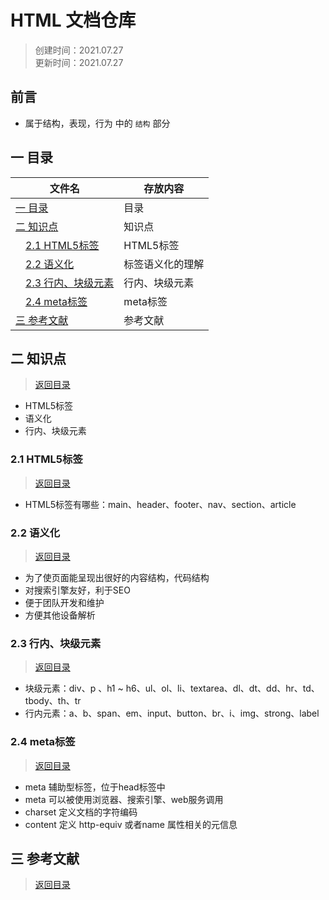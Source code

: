 # HTML 文档仓库  
>创建时间：2021.07.27  
>更新时间：2021.07.27

## 前言  

* 属于结构，表现，行为 中的 `结构` 部分

## <a name="chapter-one" id="chapter-one"></a>一 目录

| 文件名             | 存放内容                           |
| ------------------ | --------------------------------  |
| [一 目录](#chapter-one)               | 目录            |
| [二 知识点](#chapter-two)               | 知识点         |
| &emsp;[2.1 HTML5标签](#chapter-two-one) |  HTML5标签 |
| &emsp;[2.2 语义化](#chapter-two-two) | 标签语义化的理解 |
| &emsp;[2.3 行内、块级元素](#chapter-two-three) | 行内、块级元素 |
| &emsp;[2.4 meta标签](#chapter-two-four) | meta标签 |
| [三 参考文献](#chapter-three)               | 参考文献         |

## <a name="chapter-two" id="chapter-two"></a>二 知识点
> [返回目录](#chapter-one)  
* HTML5标签
* 语义化
* 行内、块级元素

### <a name="chapter-two-one" id="chapter-two-one"></a>2.1 HTML5标签
> [返回目录](#chapter-one)  

* HTML5标签有哪些：main、header、footer、nav、section、article


### <a name="chapter-two-two" id="chapter-two-two"></a>2.2 语义化
> [返回目录](#chapter-one) 

* 为了使页面能呈现出很好的内容结构，代码结构
* 对搜索引擎友好，利于SEO
* 便于团队开发和维护
* 方便其他设备解析

### <a name="chapter-two-three" id="chapter-two-three"></a>2.3 行内、块级元素
> [返回目录](#chapter-one)
 
* 块级元素：div、p 、h1 ~ h6、ul、ol、li、textarea、dl、dt、dd、hr、td、tbody、th、tr
* 行内元素：a、b、span、em、input、button、br、i、img、strong、label


### <a name="chapter-two-four" id="chapter-two-four"></a>2.4 meta标签
> [返回目录](#chapter-one)

* meta 辅助型标签，位于head标签中
* meta 可以被使用浏览器、搜索引擎、web服务调用
* charset 定义文档的字符编码
* content 定义 http-equiv 或者name 属性相关的元信息

## <a name="chapter-three" id="chapter-three"></a>三 参考文献
> [返回目录](#chapter-one)  
